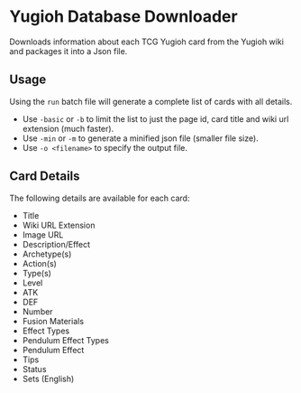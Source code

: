 # Yugioh Database Downloader
Downloads information about each TCG Yugioh card from the Yugioh wiki and packages it into a Json file.

## Usage

Using the `run` batch file will generate a complete list of cards with all details.

* Use `-basic` or `-b` to limit the list to just the page id, card title and wiki url extension (much faster).
* Use `-min` or `-m` to generate a minified json file (smaller file size).
* Use `-o <filename>` to specify the output file.

## Card Details

The following details are available for each card:

* Title
* Wiki URL Extension
* Image URL
* Description/Effect
* Archetype(s)
* Action(s)
* Type(s)
* Level
* ATK
* DEF
* Number
* Fusion Materials
* Effect Types
* Pendulum Effect Types
* Pendulum Effect
* Tips
* Status
* Sets (English)